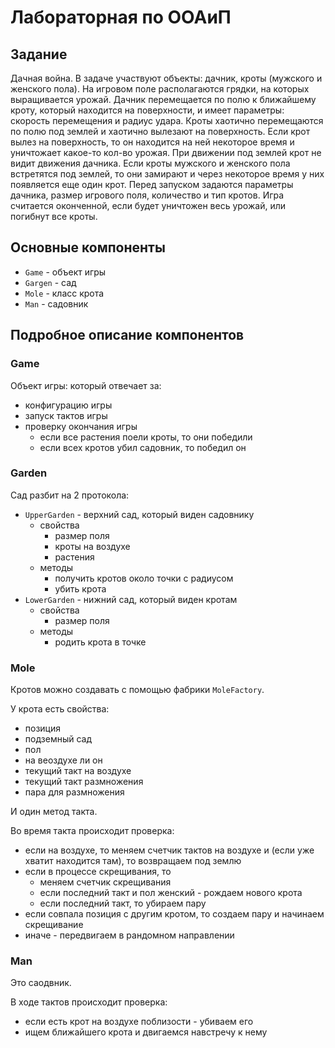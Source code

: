 # Лабораторная по ООАиП

## Задание

Дачная война. В задаче участвуют объекты: дачник, кроты (мужского и женского пола). На игровом поле располагаются грядки, на которых выращивается урожай. Дачник перемещается по полю к ближайшему кроту, который находится на поверхности, и имеет параметры: скорость перемещения и радиус удара. Кроты хаотично перемещаются по полю под землей и хаотично вылезают на поверхность. Если крот вылез на поверхность, то он находится на ней некоторое время и уничтожает какое-то кол-во урожая. При движении под землей крот не видит движения дачника. Если кроты мужского и женского пола встретятся под землей, то они замирают и через некоторое время у них появляется еще один крот. Перед запуском задаются параметры дачника, размер игрового поля, количество и тип кротов. Игра считается оконченной, если будет уничтожен весь урожай, или погибнут все кроты. 

## Основные компоненты

- `Game` - объект игры
- `Gargen` - сад
- `Mole` - класс крота
- `Man` - садовник

## Подробное описание компонентов

### Game

Объект игры: который отвечает за:

- конфигурацию игры
- запуск тактов игры
- проверку окончания игры
  - если все растения поели кроты, то они победили
  - если всех кротов убил садовник, то победил он

### Garden

Сад разбит на 2 протокола:

- `UpperGarden` - верхний сад, который виден садовнику
  - свойства
    - размер поля
    - кроты на воздухе
    - растения
  - методы
    - получить кротов около точки с радиусом
    - убить крота
- `LowerGarden` - нижний сад, который виден кротам
  - свойства
    - размер поля
  - методы
    - родить крота в точке

### Mole

Кротов можно создавать с помощью фабрики `MoleFactory`.

У крота есть свойства:

- позиция
- подземный сад
- пол
- на веоздухе ли он
- текущий такт на воздухе
- текущий такт размножения
- пара для размножения 

И один метод такта.

Во время такта происходит проверка:

- если на воздухе, то меняем счетчик тактов на воздухе и (если уже хватит находится там), то возвращаем под землю
- если в процессе скрещивания, то 
  - меняем счетчик скрещивания
  - если последний такт и пол женский - рождаем нового крота
  - если последний такт, то убираем пару
- если совпала позиция с другим кротом, то создаем пару и начинаем скрещивание
- иначе - передвигаем в рандомном направлении

### Man

Это саодвник.

В ходе тактов происходит проверка:

- если есть крот на воздухе поблизости - убиваем его
- ищем ближайшего крота и двигаемся навстречу к нему
